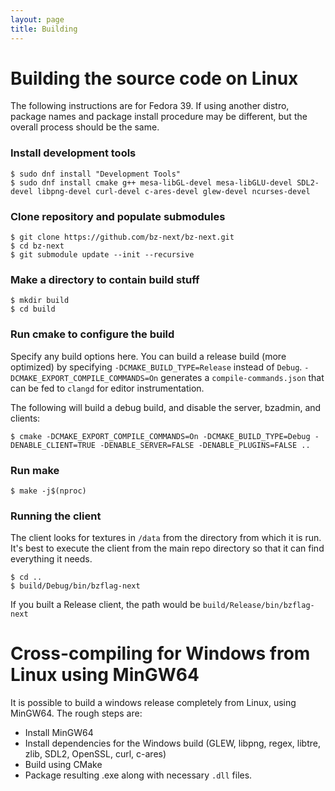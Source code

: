 ```yaml
---
layout: page
title: Building
---
```


# Building the source code on Linux

The following instructions are for Fedora 39. If using another distro, package names and package install procedure may be different, but the overall process should be the same.

### Install development tools

```
$ sudo dnf install "Development Tools"
$ sudo dnf install cmake g++ mesa-libGL-devel mesa-libGLU-devel SDL2-devel libpng-devel curl-devel c-ares-devel glew-devel ncurses-devel
```

### Clone repository and populate submodules

```
$ git clone https://github.com/bz-next/bz-next.git
$ cd bz-next
$ git submodule update --init --recursive
```

### Make a directory to contain build stuff

```
$ mkdir build
$ cd build
```

### Run cmake to configure the build

Specify any build options here. You can build a release build (more optimized) by specifying `-DCMAKE_BUILD_TYPE=Release` instead of `Debug`. `-DCMAKE_EXPORT_COMPILE_COMMANDS=On` generates a `compile-commands.json` that can be fed to `clangd` for editor instrumentation.

The following will build a debug build, and disable the server, bzadmin, and clients:

```
$ cmake -DCMAKE_EXPORT_COMPILE_COMMANDS=On -DCMAKE_BUILD_TYPE=Debug -DENABLE_CLIENT=TRUE -DENABLE_SERVER=FALSE -DENABLE_PLUGINS=FALSE ..
```

### Run make

```
$ make -j$(nproc)
```

### Running the client

The client looks for textures in `/data` from the directory from which it is run. It's best to execute the client from the main repo directory so that it can find everything it needs.

```
$ cd ..
$ build/Debug/bin/bzflag-next
```

If you built a Release client, the path would be `build/Release/bin/bzflag-next`

# Cross-compiling for Windows from Linux using MinGW64

It is possible to build a windows release completely from Linux, using MinGW64. The rough steps are:

- Install MinGW64
- Install dependencies for the Windows build (GLEW, libpng, regex, libtre, zlib, SDL2, OpenSSL, curl, c-ares)
- Build using CMake
- Package resulting .exe along with necessary `.dll` files.
